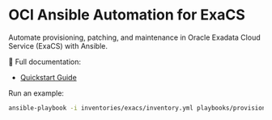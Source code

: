 # OCI Ansible Automation for ExaCS

Automate provisioning, patching, and maintenance in Oracle Exadata Cloud Service (ExaCS) with Ansible.

📘 Full documentation:
- [Quickstart Guide](docs/README_FULL.md)

Run an example:
```bash
ansible-playbook -i inventories/exacs/inventory.yml playbooks/provisioning/createPADBOHANS.yml
```
